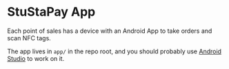 # StuStaPay App

Each point of sales has a device with an Android App to take orders and scan NFC tags.

The app lives in `app/` in the repo root, and you should probably use [Android Studio](https://developer.android.com/studio) to work on it.

